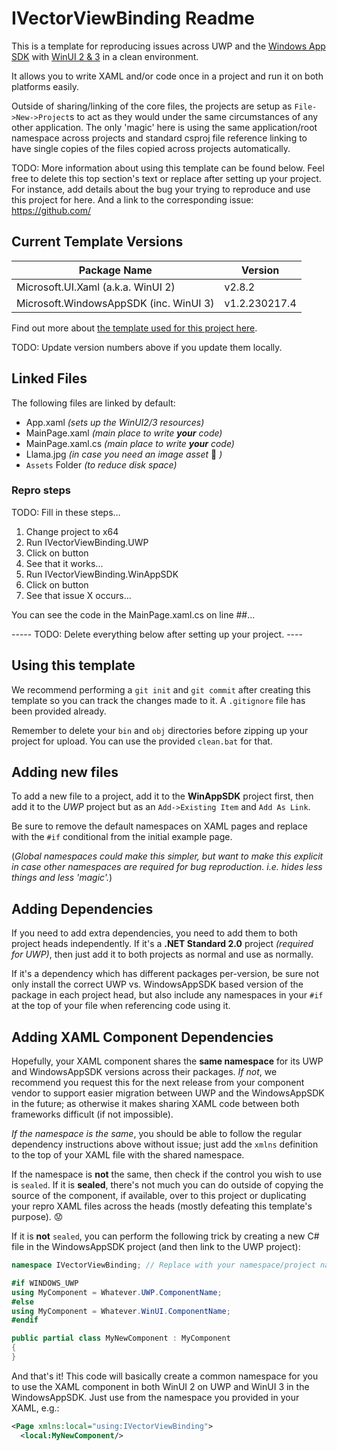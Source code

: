 # IVectorViewBinding Readme

This is a template for reproducing issues across UWP and the [Windows App SDK](https://aka.ms/windowsappsdk) with [WinUI 2 & 3](https://aka.ms/winui) in a clean environment.

It allows you to write XAML and/or code once in a project and run it on both platforms easily.

Outside of sharing/linking of the core files, the projects are setup as `File->New->Project`s to act as they would under the same circumstances of any other application. The only 'magic' here is using the same application/root namespace across projects and standard csproj file reference linking to have single copies of the files copied across projects automatically.

TODO: More information about using this template can be found below. Feel free to delete this top section's text or replace after setting up your project. For instance, add details about the bug your trying to reproduce and use this project for here. And a link to the corresponding issue: https://github.com/

## Current Template Versions

| Package Name                           | Version       |
|----------------------------------------|---------------|
| Microsoft.UI.Xaml (a.k.a. WinUI 2)     | v2.8.2        |
| Microsoft.WindowsAppSDK (inc. WinUI 3) | v1.2.230217.4 |

Find out more about [the template used for this project here](https://github.com/michael-hawker/WinUI2Plus3Template).

TODO: Update version numbers above if you update them locally.

## Linked Files

The following files are linked by default:

- App.xaml _(sets up the WinUI2/3 resources)_
- MainPage.xaml _(main place to write **your** code)_
- MainPage.xaml.cs _(main place to write **your** code)_
- Llama.jpg _(in case you need an image asset_ 🦙 _)_
- `Assets` Folder _(to reduce disk space)_

### Repro steps

TODO: Fill in these steps...

1. Change project to x64
2. Run IVectorViewBinding.UWP
3. Click on button
4. See that it works...
5. Run IVectorViewBinding.WinAppSDK
6. Click on button
7. See that issue X occurs...

You can see the code in the MainPage.xaml.cs on line ##...

----- TODO: Delete everything below after setting up your project. ----

## Using this template

We recommend performing a `git init` and `git commit` after creating this template so you can track the changes made to it. A `.gitignore` file has been provided already.

Remember to delete your `bin` and `obj` directories before zipping up your project for upload. You can use the provided `clean.bat` for that.

## Adding new files

To add a new file to a project, add it to the **WinAppSDK** project first, then add it to the _UWP_ project but as an `Add->Existing Item` and `Add As Link`.

Be sure to remove the default namespaces on XAML pages and replace with the `#if` conditional from the initial example page.

(_Global namespaces could make this simpler, but want to make this explicit in case other namespaces are required for bug reproduction. i.e. hides less things and less 'magic'._)

## Adding Dependencies

If you need to add extra dependencies, you need to add them to both project heads independently. If it's a **.NET Standard 2.0** project _(required for UWP)_, then just add it to both projects as normal and use as normally.

If it's a dependency which has different packages per-version, be sure not only install the correct UWP vs. WindowsAppSDK based version of the package in each project head, but also include any namespaces in your `#if` at the top of your file when referencing code using it.

## Adding XAML Component Dependencies

Hopefully, your XAML component shares the **same namespace** for its UWP and WindowsAppSDK versions across their packages. _If not_, we recommend you request this for the next release from your component vendor to support easier migration between UWP and the WindowsAppSDK in the future; as otherwise it makes sharing XAML code between both frameworks difficult (if not impossible).

_If the namespace is the same_, you should be able to follow the regular dependency instructions above without issue; just add the `xmlns` definition to the top of your XAML file with the shared namespace.

If the namespace is **not** the same, then check if the control you wish to use is `sealed`. If it is **sealed**, there's not much you can do outside of copying the source of the component, if available, over to this project or duplicating your repro XAML files across the heads (mostly defeating this template's purpose). 😟

If it is **not** `sealed`, you can perform the following trick by creating a new C# file in the WindowsAppSDK project (and then link to the UWP project):

```cs
namespace IVectorViewBinding; // Replace with your namespace/project name

#if WINDOWS_UWP
using MyComponent = Whatever.UWP.ComponentName;
#else
using MyComponent = Whatever.WinUI.ComponentName;
#endif

public partial class MyNewComponent : MyComponent
{
}
```

And that's it! This code will basically create a common namespace for you to use the XAML component in both WinUI 2 on UWP and WinUI 3 in the WindowsAppSDK. Just use from the namespace you provided in your XAML, e.g.:

```xml
<Page xmlns:local="using:IVectorViewBinding">
  <local:MyNewComponent/>
```
